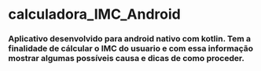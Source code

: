 # calculadora_IMC_Android
### Aplicativo desenvolvido para android nativo com kotlin. Tem a finalidade  de cálcular o IMC do usuario e com essa informação mostrar algumas possíveis causa e dicas de como proceder.

<img>
